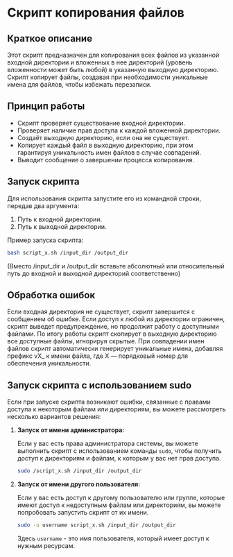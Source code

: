 # Скрипт копирования файлов

## Краткое описание
Этот скрипт предназначен для копирования всех файлов из указанной входной директории и вложенных в нее директорий (уровень вложенности может быть любой) в указанную выходную директорию. Скрипт копирует файлы, создавая при необходимости уникальные имена для файлов, чтобы избежать перезаписи.

## Принцип работы
- Скрипт проверяет существование входной директории.
- Проверяет наличие прав доступа к каждой вложенной директории.
- Создаёт выходную директорию, если она не существует.
- Копирует каждый файл в выходную директорию, при этом гарантируя уникальность имен файлов в случае совпадений.
- Выводит сообщение о завершении процесса копирования.

## Запуск скрипта
Для использования скрипта запустите его из командной строки, передав два аргумента:
1. Путь к входной директории.
2. Путь к выходной директории.

Пример запуска скрипта:
```bash
bash script_x.sh /input_dir /output_dir
```
(Вместо /input_dir и /output_dir вставьте абсолютный или относительный путь до входной и выходной директорий соответственно) 

## Обработка ошибок
Если входная директория не существует, скрипт завершится с сообщением об ошибке.
Если доступ к любой из директории ограничен, скрипт выведет предупреждение, но продолжит работу с доступными файлами. По итогу работы скрипт скопирует в выходную директорию все доступные файлы, игнорируя скрытые.
При совпадении имен файлов скрипт автоматически генерирует уникальные имена, добавляя префикс vX_ к имени файла, где X — порядковый номер для обеспечения уникальности.

## Запуск скрипта с использованием sudo

Если при запуске скрипта возникают ошибки, связанные с правами доступа к некоторым файлам или директориям, вы можете рассмотреть несколько вариантов решения:

1. **Запуск от имени администратора:**

    Если у вас есть права администратора системы, вы можете выполнить скрипт с использованием команды `sudo`, чтобы получить доступ к директориям и файлам, к которым у вас нет прав доступа.

    ```bash
    sudo /script_x.sh /input_dir /output_dir
    ```
    
2. **Запуск от имени другого пользователя:**

    Если у вас есть доступ к другому пользователю или группе, которые имеют доступ к недоступным файлам или директориям, вы можете попробовать запустить скрипт от их имени.


    ```bash
    sudo -u username script_x.sh /input_dir /output_dir
    ```

    Здесь `username` - это имя пользователя, который имеет доступ к нужным ресурсам.

